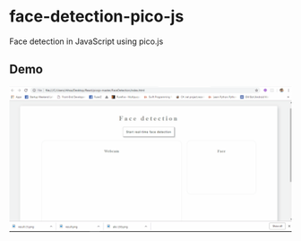 # face-detection-pico-js
Face detection in JavaScript using pico.js

## Demo
![Alt Text](demo_.gif)
